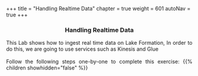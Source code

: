 +++
title = "Handling Realtime Data"
chapter = true
weight = 601
autoNav = true
+++

<center><h3>Handling Realtime Data</h3></center>


<div style="text-align: justify">
    This Lab shows how to ingest real time data on Lake Formation, In order to do this, we are going to use services such as Kinesis and Glue 
    <br/><br/>Follow the following steps one-by-one to complete this exercise:
    {{% children showhidden="false" %}}
</div>